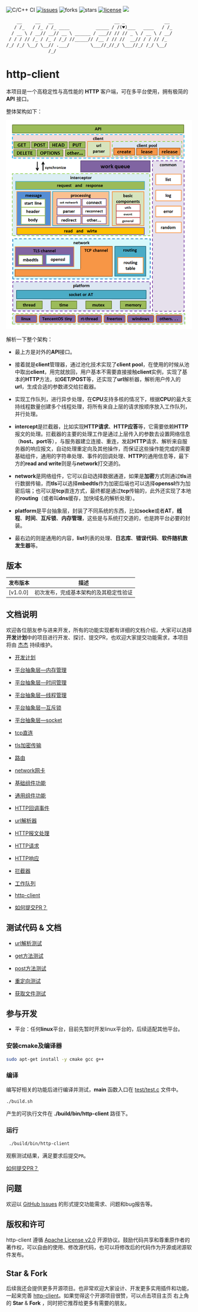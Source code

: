 ![C/C++ CI](https://github.com/jiejieTop/http-client/workflows/C/C++%20CI/badge.svg)
[![issues](https://img.shields.io/github/issues/jiejieTop/http-client)](https://github.com/jiejieTop/http-client/issues)
![forks](https://img.shields.io/github/forks/jiejieTop/http-client)
![stars](https://img.shields.io/github/stars/jiejieTop/http-client)
[![license](https://img.shields.io/github/license/jiejieTop/http-client)](https://github.com/jiejieTop/http-client/blob/master/LICENSE)
![](https://img.shields.io/badge/platform-Linux|Windows|Mac|Embedded-orange.svg)


```
    __     __   __                       __ _               __ 
   / /_   / /_ / /_ ____          _____ / /(♥)___   ____   / /_
  / __ \ / __// __// __ \ ______ / ___// // // _ \ / __ \ / __/
 / / / // /_ / /_ / /_/ //_____// /__ / // //  __// / / // /_  
/_/ /_/ \__/ \__// .___/        \___//_//_/ \___//_/ /_/ \__/  
                /_/                                                                   
```

# http-client

本项目是一个高稳定性与高性能的 **HTTP** 客户端，可在多平台使用，拥有极简的 **API** 接口。

整体架构如下：

![http-client架构](./png/httpclient.png)

解析一下整个架构：

- 最上方是对外的**API**接口。

- 接着就是**client**管理器，通过池化技术实现了**client pool**，在使用的时候从池中取出**client**，用完就放回，用户基本不需要直接接触**client**实例，实现了基本的**HTTP**方法，如**GET/POST**等，还实现了**url**解析器，解析用户传入的**url**，生成合适的参数递交给拦截器。

- 实现工作队列，进行异步处理，在**CPU**支持多核的情况下，根据**CPU**的最大支持线程数量创建多个线程处理，将所有来自上层的请求按顺序放入工作队列，并行处理。

- **intercept**是拦截器，比如实现**HTTP请求**、**HTTP应答**等，它需要依赖**HTTP**报文的处理。拦截器的主要的处理工作是通过上层传入的参数去设置网络信息（**host、port**等），与服务器建立连接、重连，发起**HTTP**请求、解析来自服务器的响应报文，自动处理重定向及其他操作，而保证这些操作能完成的需要基础组件，通用的字符串处理、事件的回调处理、**HTTP**的通用信息等，最下方的**read and write**则是与**network**打交道的。

- **network**是网络组件，它可以自动选择数据通道，如果是**加密**方式则通过**tls**进行数据传输，而**tls**可以选择**mbedtls**作为加密后端也可以选择**openssl**作为加密后端；也可以是**tcp**直连方式，最终都是通过**tcp**传输的，此外还实现了本地的**routing**（或者叫**dns**缓存，加快域名的解析处理）。

- **platform**是平台抽象层，封装了不同系统的东西，比如**socke**或者**AT**，**线程**、**时间**、**互斥锁**、**内存管理**，这些是与系统打交道的，也是跨平台必要的封装。

- 最右边的则是通用的内容，**list**列表的处理、**日志库**、**错误代码**、**软件随机数发生器**等。

## 版本

| 发布版本 | 描述 | 
| --- | --- |
| [v1.0.0] | 初次发布，完成基本架构的及其稳定性验证 |


## 文档说明

欢迎各位朋友参与进来开发，所有的功能实现都有详细的文档介绍，大家可以选择**开发计划**中的项目进行开发、探讨、提交PR，也欢迎大家提交功能需求，本项目将由 [杰杰](https://github.com/jiejieTop) 持续维护。

- [开发计划](./docs/plan.md)

- [平台抽象层—内存管理](./docs/platform_memory.md)

- [平台抽象层—时间管理](./docs/platform_timer.md)

- [平台抽象层—线程管理](./docs/platform_thread.md)

- [平台抽象层—互斥锁](./docs/platform_mutex.md)

- [平台抽象层—socket](./docs/platform_net_socket.md)

- [tcp直连](./docs/nettype_tcp.md)

- [tls加密传输](./docs/nettype_tls.md)

- [路由](./docs/routing.md)

- [network网卡](./docs/network.md)

- [基础组件功能](./docs/utils.md)

- [通用组件功能](./docs/general.md)

- [HTTP回调事件](./docs/event.md)

- [url解析器](./docs/url_parser.md)

- [HTTP报文处理](./docs/message_buffer.md)

- [HTTP请求](./docs/request.md)

- [HTTP响应](./docs/response.md)

- [拦截器](./docs/interceptor.md)

- [工作队列](./docs/work_queue.md)

- [http-client](./docs/client.md)

- [如何提交PR？](./docs/how_to_pr.md)

## 测试代码 & 文档

- [url解析测试](./docs/test_url_parser.md)

- [get方法测试](./docs/test_get.md)

- [post方法测试](./docs/test_post.md)

- [重定向测试](./docs/test_redirect.md)

- [获取文件测试](./docs/test_get_file.md)


## 参与开发

- 平台：任何**linux**平台，目前先暂时开发linux平台的，后续适配其他平台。

### 安装cmake及编译器

```bash
sudo apt-get install -y cmake gcc g++
```

### 编译

编写好相关的功能后进行编译并测试，**main** 函数入口在 [test/test.c](./test/test.c) 文件中。

```bash
./build.sh
```

产生的可执行文件在 **./build/bin/http-client** 路径下。

### 运行

```bash
 ./build/bin/http-client
```

观察测试结果，满足要求后提交`PR`。

[如何提交PR？](./docs/how_to_pr.md)


## 问题

欢迎以 [GitHub Issues](https://github.com/jiejieTop/http-client/issues) 的形式提交功能需求、问题和bug报告等。

## 版权和许可

http-client 遵循 [Apache License v2.0](https://github.com/jiejieTop/http-client/blob/master/LICENSE) 开源协议。鼓励代码共享和尊重原作者的著作权，可以自由的使用、修改源代码，也可以将修改后的代码作为开源或闭源软件发布。

## Star & Fork

后续我还会提供更多开源项目。也非常欢迎大家设计、开发更多实用插件和功能，一起来完善 [http-client](https://github.com/jiejieTop/http-client)。如果觉得这个开源项目很赞，可以点击项目主页 右上角的 **Star** & **Fork** ，同时把它推荐给更多有需要的朋友。
